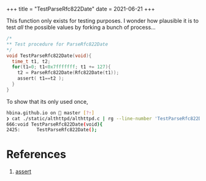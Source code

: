 +++
title = "TestParseRfc822Date"
date = 2021-06-21
+++

This function only exists for testing purposes.
I wonder how plausible it is to test _all_ the possible values by forking a bunch of process...

```c
/*
** Test procedure for ParseRfc822Date
*/
void TestParseRfc822Date(void){
  time_t t1, t2;
  for(t1=0; t1<0x7fffffff; t1 += 127){
    t2 = ParseRfc822Date(Rfc822Date(t1));
    assert( t1==t2 );
  }
}
```

To show that its only used once,

```bash
hbina.github.io on  master [?⇡]
❯ cat ./static/althttpd/althttpd.c | rg --line-number 'TestParseRfc822Date'
666:void TestParseRfc822Date(void){
2425:      TestParseRfc822Date();
```

# References

1. [assert](https://man7.org/linux/man-pages/man3/assert.3.html)
